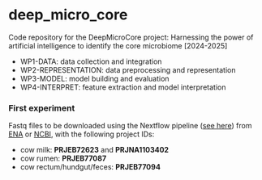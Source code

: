# deep_micro_core
Code repository for the DeepMicroCore project: Harnessing the power of artificial intelligence to identify the core microbiome [2024-2025]

- WP1-DATA: data collection and integration
- WP2-REPRESENTATION: data preprocessing and representation
- WP3-MODEL: model building and evaluation
- WP4-INTERPRET: feature extraction and model interpretation


### First experiment

Fastq files to be downloaded using the Nextflow pipeline ([see here](https://github.com/filippob/deep_micro_core/blob/main/docs/fetchngs-example.md)) from 
[ENA](https://www.ebi.ac.uk/ena) or [NCBI](https://www.ncbi.nlm.nih.gov/sra/), with the following project IDs:

- cow milk:  **PRJEB72623** and **PRJNA1103402**
- cow rumen: **PRJEB77087**
- cow rectum/hundgut/feces: **PRJEB77094**

  
